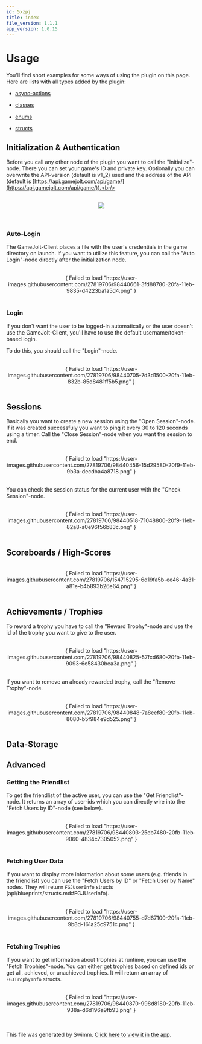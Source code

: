 ```yaml
---
id: 5xzpj
title: index
file_version: 1.1.1
app_version: 1.0.15
---
```


# Usage

You'll find short examples for some ways of using the plugin on this page. Here are lists with all types added by the plugin:

*   [async-actions](async-actions.41dmr.sw.md)
    
*   [classes](classes.3nq5h.sw.md)
    
*   [enums](enums.uozb9.sw.md)
    
*   [structs](structs.u8lq5.sw.md)
    

## Initialization & Authentication

Before you call any other node of the plugin you want to call the "Initialize"-node. There you can set your game's ID and private key. Optionally you can overwrite the API-version (default is v1\_2) used and the address of the API (default is [https://api.gamejolt.com/api/game/](https://api.gamejolt.com/api/game/)).<br/>

<br/>

<div align="center"><img src="https://user-images.githubusercontent.com/27819706/98440576-d35d8880-20f9-11eb-8601-1fd1330098db.png" style="width:'50%'"/></div>

<br/>

<br/>

### Auto-Login

The GameJolt-Client places a file with the user's credentials in the game directory on launch. If you want to utilize this feature, you can call the "Auto Login"-node directly after the initialization node.

<br/>

<div align="center">{ Failed to load "https://user-images.githubusercontent.com/27819706/98440661-3fd88780-20fa-11eb-9835-d4223ba1a5d4.png" }</div>

<br/>

### Login

If you don't want the user to be logged-in automatically or the user doesn't use the GameJolt-Client, you'll have to use the default username/token-based login.

To do this, you should call the "Login"-node.

<br/>

<div align="center">{ Failed to load "https://user-images.githubusercontent.com/27819706/98440705-7d3d1500-20fa-11eb-832b-85d8481ff5b5.png" }</div>

<br/>

## Sessions

Basically you want to create a new session using the "Open Session"-node. If it was created successfuly you want to ping it every 30 to 120 seconds using a timer. Call the "Close Session"-node when you want the session to end.

<br/>

<div align="center">{ Failed to load "https://user-images.githubusercontent.com/27819706/98440456-15d29580-20f9-11eb-9b3a-decdba4a8718.png" }</div>

<br/>

You can check the session status for the current user with the "Check Session"-node.

<br/>

<div align="center">{ Failed to load "https://user-images.githubusercontent.com/27819706/98440518-71048800-20f9-11eb-82a8-a0e96f56b83c.png" }</div>

<br/>

## Scoreboards / High-Scores

<br/>

<div align="center">{ Failed to load "https://user-images.githubusercontent.com/27819706/154715295-6d19fa5b-ee46-4a31-a81e-b4b893b26e64.png" }</div>

<br/>

## Achievements / Trophies

To reward a trophy you have to call the "Reward Trophy"-node and use the id of the trophy you want to give to the user.

<br/>

<div align="center">{ Failed to load "https://user-images.githubusercontent.com/27819706/98440825-57fcd680-20fb-11eb-9093-6e58430bea3a.png" }</div>

<br/>

If you want to remove an already rewarded trophy, call the "Remove Trophy"-node.

<br/>

<div align="center">{ Failed to load "https://user-images.githubusercontent.com/27819706/98440848-7a8eef80-20fb-11eb-8080-b5f984e9d525.png" }</div>

<br/>

## Data-Storage

## Advanced

### Getting the Friendlist

To get the friendlist of the active user, you can use the "Get Friendlist"-node. It returns an array of user-ids which you can directly wire into the "Fetch Users by ID"-node (see below).

<br/>

<div align="center">{ Failed to load "https://user-images.githubusercontent.com/27819706/98440803-25eb7480-20fb-11eb-9060-4834c7305052.png" }</div>

<br/>

### Fetching User Data

If you want to display more information about some users (e.g. friends in the friendlist) you can use the "Fetch Users by ID" or "Fetch User by Name" nodes. They will return `FGJUserInfo`<swm-token data-swm-token=":Source/GameJoltAPI/Public/GameJoltStructs.h:11:2:2:`struct FGJUserInfo`"/> structs (api/blueprints/structs.md#FGJUserInfo).

<br/>

<div align="center">{ Failed to load "https://user-images.githubusercontent.com/27819706/98440755-d7d67100-20fa-11eb-9b8d-161a25c9751c.png" }</div>

<br/>

### Fetching Trophies

If you want to get information about trophies at runtime, you can use the "Fetch Trophies"-node. You can either get trophies based on defined ids or get all, achieved, or unachieved trophies. It will return an array of `FGJTrophyInfo`<swm-token data-swm-token=":Source/GameJoltAPI/Public/GameJoltStructs.h:76:2:2:`struct FGJTrophyInfo`"/> structs.

<br/>

<div align="center">{ Failed to load "https://user-images.githubusercontent.com/27819706/98440870-998d8180-20fb-11eb-938a-d6d196a9fb93.png" }</div>

<br/>

<br/>

This file was generated by Swimm. [Click here to view it in the app](https://app.swimm.io/repos/Z2l0aHViJTNBJTNBdWUtZ2phcGktY29yZSUzQSUzQWZyZWV6ZXJuaWNr/docs/5xzpj).
